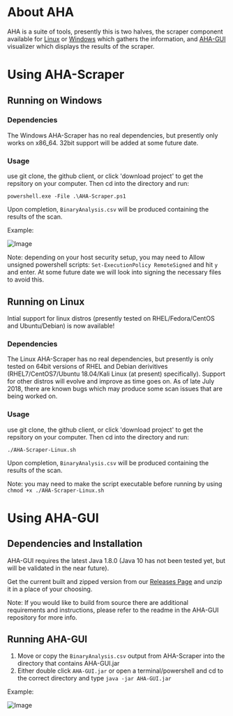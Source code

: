 # About AHA

AHA is a suite of tools, presently this is two halves, the scraper component available for [Linux](https://github.com/aha-project/AHA-Scraper-Lin) or [Windows](https://github.com/aha-project/AHA-Scraper-Win) which gathers the information, and [AHA-GUI](https://github.com/aha-project/AHA-GUI) visualizer which displays the results of the scraper.

# Using AHA-Scraper

## Running on Windows

### Dependencies

The Windows AHA-Scraper has no real dependencies, but presently only works on x86_64. 32bit support will be added at some future date.

### Usage

use git clone, the github client, or click 'download project' to get the repsitory on your computer. Then cd into the directory and run:

```powershell.exe -File .\AHA-Scraper.ps1```

Upon completion, `BinaryAnalysis.csv` will be produced containing the results of the scan.

Example:

![Image](https://aha-project.github.io/images/AHA-Scraper.png)

Note: depending on your host security setup, you may need to Allow unsigned powershell scripts: `Set-ExecutionPolicy RemoteSigned` and hit `y` and enter. At some future date we will look into signing the necessary files to avoid this.

## Running on Linux

Intial support for linux distros (presently tested on RHEL/Fedora/CentOS and Ubuntu/Debian) is now available!

### Dependencies
The Linux AHA-Scraper has no real dependencies, but presently is only tested on 64bit versions of RHEL and Debian derivitives (RHEL7/CentOS7/Ubuntu 18.04/Kali Linux (at present) specifically). Support for other distros will evolve and improve as time goes on. As of late July 2018, there are known bugs which may produce some scan issues that are being worked on.

### Usage
use git clone, the github client, or click 'download project' to get the repsitory on your computer. Then cd into the directory and run:

```./AHA-Scraper-Linux.sh```

Upon completion, `BinaryAnalysis.csv` will be produced containing the results of the scan.

Note: you may need to make the script executable before running by using `chmod +x ./AHA-Scraper-Linux.sh`

# Using AHA-GUI

## Dependencies and Installation

AHA-GUI requires the latest Java 1.8.0 (Java 10 has not been tested yet, but will be validated in the near future).

Get the current built and zipped version from our [Releases Page](https://github.com/aha-project/AHA-GUI/releases) and unzip it in a place of your choosing.

Note: If you would like to build from source there are additional requirements and instructions, please refer to the readme in the AHA-GUI repository for more info.

## Running AHA-GUI

1. Move or copy the `BinaryAnalysis.csv` output from AHA-Scraper into the directory that contains AHA-GUI.jar
1. Either double click `AHA-GUI.jar` or open a terminal/powershell and cd to the correct directory and type `java -jar AHA-GUI.jar`

Example:

![Image](https://github.com/aha-project/AHA-GUI/raw/master/resources/AHA-GUI-Screenshot.png?raw=true)
